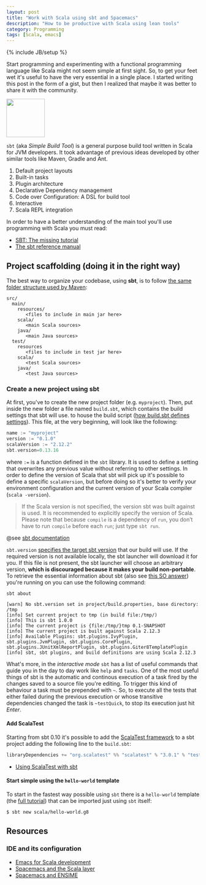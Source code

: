 ```yaml
---
layout: post
title: "Work with Scala using sbt and Spacemacs"
description: "How to be productive with Scala using lean tools"
category: Programming
tags: [Scala, emacs]
---
```

{% include JB/setup %}

Start programming and experimenting with a functional programming language like Scala might not seem simple at first sight. So,
to get your feet wet it's useful to have the very essential in a single place. I started writing this post in the form of
a gist, but then I realized that maybe it was better to share it with the community. 

<img src="http://www.scala-sbt.org/assets/typesafe_sbt_svg.svg" height="100" width="100" align="middle">

`sbt` (aka _Simple Build Tool_) is a general purpose build tool written in Scala for JVM developers. It took advantage of previous ideas developed by other similar tools like Maven, Gradle and Ant.

1. Default project layouts
2. Built-in tasks
3. Plugin architecture
4. Declarative Dependency management
5. Code over Configuration: A DSL for build tool
6. Interactive
7. Scala REPL integration

In order to have a better understanding of the main tool you'll use programming with Scala you must read:

- [SBT: The missing tutorial](https://github.com/shekhargulati/52-technologies-in-2016/blob/master/02-sbt/README.md)
- [The sbt reference manual](http://www.scala-sbt.org/0.13/docs/index.html)

<!--more-->

## Project scaffolding (doing it in the right way)

The best way to organize your codebase, using **sbt**, is to follow [the same folder structure used by Maven](http://www.scala-sbt.org/0.13/docs/Directories.html):

```
src/
  main/
    resources/
       <files to include in main jar here>
    scala/
       <main Scala sources>
    java/
       <main Java sources>
  test/
    resources
       <files to include in test jar here>
    scala/
       <test Scala sources>
    java/
       <test Java sources>
```

### Create a new project using sbt

At first, you've to create the new project folder (e.g. `myproject`). Then, put inside the new folder a file named `build.sbt`, which contains the build settings that sbt will use. to house the build script ([how build.sbt defines settings](http://www.scala-sbt.org/0.13/docs/Basic-Def.html#How+build.sbt+defines+settings)). This file, at the very beginning, will look like the following:

```scala
name := "myproject"
version := "0.1.0"
scalaVersion := "2.12.2"
sbt.version=0.13.16
```
where `:=` is a function defined in the `sbt` library. It is used to define a setting that overwrites any previous value without referring to other settings. In order to define the version of Scala that sbt will pick up it's possible to define a specific `scalaVersion`, but before doing so it's better to verify your environment configuration and the current version of your Scala compiler (`scala -version`). 

> If the Scala version is not specified, the version sbt was built against is used. It is recommended to explicitly specify the version of Scala.  
> Please note that because `compile` is a dependency of `run`, you don’t have to run `compile` before each `run`; just type `sbt run`.

@see [sbt documentation](http://www.scala-sbt.org/0.13/docs/Howto-Scala.html)

`sbt.version` [specifies the target sbt version](http://www.scala-sbt.org/release/docs/Basic-Def.html#Specifying+the+sbt+version) that our build will use. If the required version is not available locally, the sbt launcher will download it for you. If this file is not present, the sbt launcher will choose an arbitrary version, **which is discouraged because it makes your build non-portable**.  To retrieve the essential information about sbt (also see [this SO answer](https://stackoverflow.com/a/8462854/1977778)) you're running on you can use the following command:

```
sbt about

[warn] No sbt.version set in project/build.properties, base directory: /tmp
[info] Set current project to tmp (in build file:/tmp/)
[info] This is sbt 1.0.0
[info] The current project is {file:/tmp/}tmp 0.1-SNAPSHOT
[info] The current project is built against Scala 2.12.3
[info] Available Plugins: sbt.plugins.IvyPlugin, sbt.plugins.JvmPlugin, sbt.plugins.CorePlugin, sbt.plugins.JUnitXmlReportPlugin, sbt.plugins.Giter8TemplatePlugin
[info] sbt, sbt plugins, and build definitions are using Scala 2.12.3
```

What's more, in the _interactive mode_ `sbt` has a list of useful commands that guide you in the day to day work like `help` and `tasks`. One of the most useful things of sbt is the automatic and continous execution of a task fired by the changes saved to a source file you're editing. To trigger this kind of behaviour a task must be prepended with `~`. So, to execute all the tests that either failed during the previous execution or whose transitive dependencies changed the task is `~testQuick`, to stop its execution just hit _Enter_.

#### Add ScalaTest
Starting from sbt 0.10 it's possible to add the [ScalaTest framework](http://doc.scalatest.org/3.0.1/#org.scalatest.tools.Framework) to a sbt project adding the following line to the `build.sbt`:

```scala
libraryDependencies += "org.scalatest" %% "scalatest" % "3.0.1" % "test"
```

- [Using ScalaTest with sbt](http://www.scalatest.org/user_guide/using_scalatest_with_sbt)

#### Start simple using the `hello-world` template
 To start in the fastest way possible using `sbt` there is a `hello-world` template (the [full tutorial](https://www.scala-lang.org/documentation/getting-started-sbt-track/getting-started-with-scala-and-sbt-in-the-command-line.html)) that can be imported just using `sbt` itself:

```bash
$ sbt new scala/hello-world.g8
```

## Resources

### IDE and its configuration

- [Emacs for Scala development](http://www.rabbitonweb.com/2016/01/31/my-emacs-for-scala-development-part-1/)
- [Spacemacs and the Scala layer](https://github.com/syl20bnr/spacemacs/tree/master/layers/%2Blang/scala)
- [Spacemacs and ENSIME](http://spacemacs.org/layers/+lang/scala/README.html)
